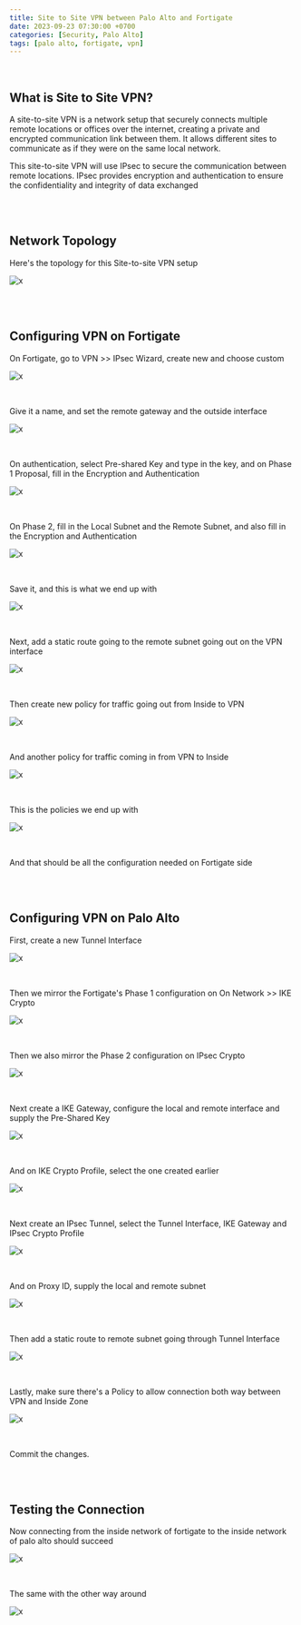 ```yaml
---
title: Site to Site VPN between Palo Alto and Fortigate
date: 2023-09-23 07:30:00 +0700
categories: [Security, Palo Alto]
tags: [palo alto, fortigate, vpn]
---
```



<br>

## What is Site to Site VPN?

A site-to-site VPN is a network setup that securely connects multiple remote locations or offices over the internet, creating a private and encrypted communication link between them. It allows different sites to communicate as if they were on the same local network.

This site-to-site VPN will use IPsec to secure the communication between remote locations. IPsec provides encryption and authentication to ensure the confidentiality and integrity of data exchanged

<br>
<br>

## Network Topology

Here's the topology for this Site-to-site VPN setup

![x](/static/2023-09-23-palo-forti-vpn/00.png)

<br>
<br>

## Configuring VPN on Fortigate

On Fortigate, go to VPN >> IPsec Wizard, create new and choose custom

![x](/static/2023-09-23-palo-forti-vpn/01.png)

<br>

Give it a name, and set the remote gateway and the outside interface

![x](/static/2023-09-23-palo-forti-vpn/02.png)

<br>

On authentication, select Pre-shared Key and type in the key, and on Phase 1 Proposal, fill in the Encryption and Authentication

![x](/static/2023-09-23-palo-forti-vpn/03.png)

<br>

On Phase 2, fill in the Local Subnet and the Remote Subnet, and also fill in the Encryption and Authentication

![x](/static/2023-09-23-palo-forti-vpn/04.png)

<br>

Save it, and this is what we end up with

![x](/static/2023-09-23-palo-forti-vpn/05.png)

<br>

Next, add a static route going to the remote subnet going out on the VPN interface

![x](/static/2023-09-23-palo-forti-vpn/06.png)

<br>

Then create new policy for traffic going out from Inside to VPN

![x](/static/2023-09-23-palo-forti-vpn/07.png)

<br>

And another policy for traffic coming in from VPN to Inside

![x](/static/2023-09-23-palo-forti-vpn/08.png)

<br>

This is the policies we end up with

![x](/static/2023-09-23-palo-forti-vpn/09.png)

<br>

And that should be all the configuration needed on Fortigate side


<br>
<br>

## Configuring VPN on Palo Alto

First, create a new Tunnel Interface

![x](/static/2023-09-23-palo-forti-vpn/09z.png)

<br>

Then we mirror the Fortigate's Phase 1 configuration on On Network >> IKE Crypto

![x](/static/2023-09-23-palo-forti-vpn/10.png)

<br>

Then we also mirror the Phase 2 configuration on IPsec Crypto

![x](/static/2023-09-23-palo-forti-vpn/11.png)

<br>

Next create a IKE Gateway, configure the local and remote interface and supply the Pre-Shared Key

![x](/static/2023-09-23-palo-forti-vpn/12.png)

<br>

And on IKE Crypto Profile, select the one created earlier 

![x](/static/2023-09-23-palo-forti-vpn/12a.png)

<br>

Next create an IPsec Tunnel, select the Tunnel Interface, IKE Gateway and IPsec Crypto Profile

![x](/static/2023-09-23-palo-forti-vpn/13.png)

<br>

And on Proxy ID, supply the local and remote subnet

![x](/static/2023-09-23-palo-forti-vpn/13a.png)

<br>

Then add a static route to remote subnet going through Tunnel Interface

![x](/static/2023-09-23-palo-forti-vpn/14.png)

<br>

Lastly, make sure there's a Policy to allow connection both way between VPN and Inside Zone

![x](/static/2023-09-23-palo-forti-vpn/16.png)

<br>

Commit the changes.

<br>
<br>

## Testing the Connection

Now connecting from the inside network of fortigate to the inside network of palo alto should succeed

![x](/static/2023-09-23-palo-forti-vpn/17.png)

<br>

The same with the other way around

![x](/static/2023-09-23-palo-forti-vpn/18.png)

<br>